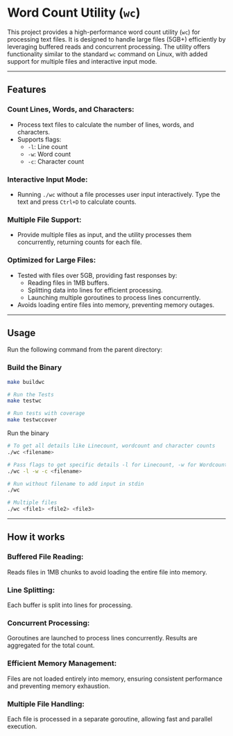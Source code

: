 # Word Count Utility (`wc`)

This project provides a high-performance word count utility (`wc`) for processing text files. It is designed to handle large files (5GB+) efficiently by leveraging buffered reads and concurrent processing. The utility offers functionality similar to the standard `wc` command on Linux, with added support for multiple files and interactive input mode.

---

## Features

### Count Lines, Words, and Characters:
- Process text files to calculate the number of lines, words, and characters.
- Supports flags:
  - `-l`: Line count
  - `-w`: Word count
  - `-c`: Character count

### Interactive Input Mode:
- Running `./wc` without a file processes user input interactively. Type the text and press `Ctrl+D` to calculate counts.

### Multiple File Support:
- Provide multiple files as input, and the utility processes them concurrently, returning counts for each file.

### Optimized for Large Files:
- Tested with files over 5GB, providing fast responses by:
  - Reading files in 1MB buffers.
  - Splitting data into lines for efficient processing.
  - Launching multiple goroutines to process lines concurrently.
- Avoids loading entire files into memory, preventing memory outages.

---

## Usage
Run the following command from the parent directory:

### Build the Binary
```bash
make buildwc

# Run the Tests
make testwc

# Run tests with coverage
make testwccover
```

Run the binary
```bash
# To get all details like Linecount, wordcount and character counts
./wc <filename>

# Pass flags to get specific details -l for Linecount, -w for Wordcount & -c for CharacterCount
./wc -l -w -c <filename>

# Run without filename to add input in stdin
./wc

# Multiple files
./wc <file1> <file2> <file3>
```
---

## How it works
### Buffered File Reading:
Reads files in 1MB chunks to avoid loading the entire file into memory.
### Line Splitting:
Each buffer is split into lines for processing.
### Concurrent Processing:
Goroutines are launched to process lines concurrently.
Results are aggregated for the total count.
### Efficient Memory Management:
Files are not loaded entirely into memory, ensuring consistent performance and preventing memory exhaustion.
### Multiple File Handling:
Each file is processed in a separate goroutine, allowing fast and parallel execution.

